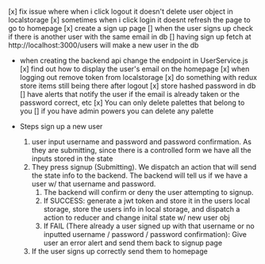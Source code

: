 [x] fix issue where when i click logout it doesn't delete user object in localstorage
[x] sometimes when i click login it doesnt refresh the page to go to homepage
[x] create a sign up page
[] when the user signs up check if there is another user with the same email in db
[] having sign up fetch at http://localhost:3000/users will make a new user in the db
  - when creating the backend api change the endpoint in UserService.js
[x] find out how to display the user's email on the homepage
[x] when logging out remove token from localstorage
[x] do something with redux store items still being there after logout
[x] store hashed password in db
[] have alerts that notify the user if the email is already taken or the password correct, etc
[x] You can only delete palettes that belong to you
[] if you have admin powers you can delete any palette

- Steps sign up a new user
  1. user input username and password and password confirmation. As they are submitting, since there is a controlled form we have all the inputs stored in the state
  2. They press signup (Submitting). We dispatch an action that will send the state info to the backend. The backend will tell us if we have a user w/ that username and password.
     1. The backend will confirm or deny the user attempting to signup.
     2. If SUCCESS: generate a jwt token and store it in the users local storage, store the users info in local storage, and dispatch a action to reducer and change inital state w/ new user obj
     3. If FAIL (There already a user signed up with that username or no inputted username / password / password confirmation): Give user an error alert and send them back to signup page
  3. If the user signs up correctly send them to homepage